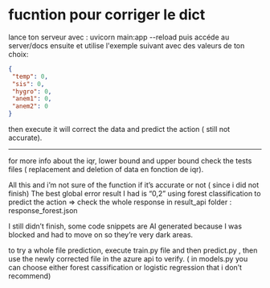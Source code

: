 # fucntion pour corriger le dict

 lance ton serveur avec  : uvicorn main:app --reload puis accéde au server/docs ensuite et utilise l'exemple suivant avec des valeurs de ton choix:

 ```json
 {
  "temp": 0,
  "sis": 0,
  "hygro": 0,
  "anem1": 0,
  "anem2": 0
}
```
then execute it will correct the data and predict the action ( still not accurate).

---------------------

for more info about the iqr, lower bound and upper bound check the tests files ( replacement and deletion of data en fonction de iqr).

All this and i’m not sure of the function if it’s accurate or not ( since i did not finish) 
The best global error result I had is “0,2” using forest classification to predict the action => check the whole response in result_api folder : response_forest.json

I still didn’t finish, some code snippets are AI generated because I was blocked and had to move on so they’re very dark areas.

to try a whole file prediction, execute train.py file and then predict.py , then use the newly corrected file in the azure api to verify. ( in models.py you can choose either forest cassification or logistic regression that i don’t recommend) 



